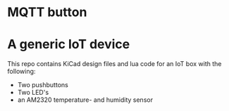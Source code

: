 MQTT button
===========

# A generic IoT device

This repo contains KiCad design files and lua code for an IoT box with the following:

* Two pushbuttons
* Two LED's
* an AM2320 temperature- and humidity sensor
